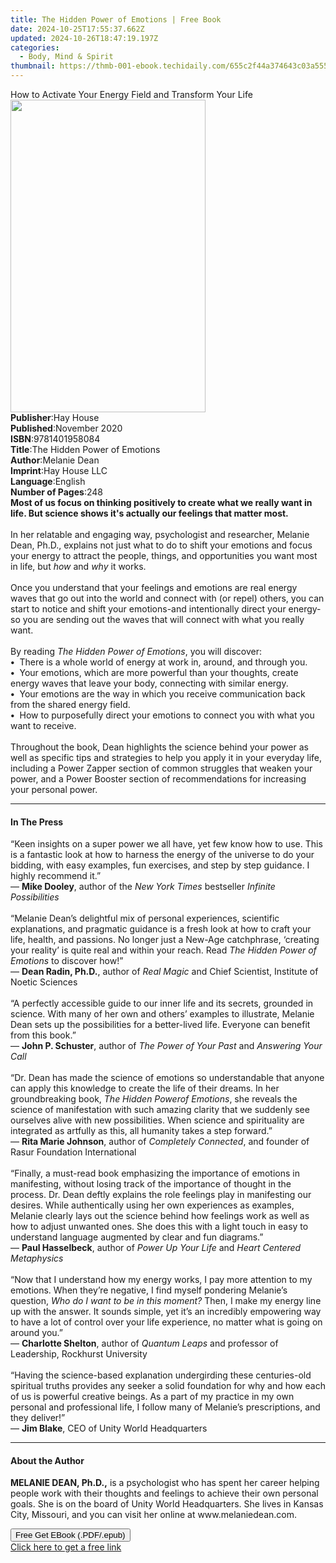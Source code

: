 ```yaml
---
title: The Hidden Power of Emotions | Free Book
date: 2024-10-25T17:55:37.662Z
updated: 2024-10-26T18:47:19.197Z
categories:
  - Body, Mind & Spirit
thumbnail: https://thmb-001-ebook.techidaily.com/655c2f44a374643c03a555f294b645e640f4464c3eba60fae9a60384d9fc9e91.jpg
---
```

<main id="book-container">
  <div class="flex flex-col">
    <div class="book-brief flex-1 py-6 px-4 sm:p-6 md:py-10 md:px-8">
      <!-- brief-->
      <div class="book-brief-main">
        How to Activate Your Energy Field and Transform Your Life
      </div>
    </div>
    <div
      class="book-meta-info flex-1 grid gap-4 col-start-1 col-end-3 row-start-1 sm:mb-6 sm:grid-cols-4 lg:gap-6 lg:col-start-2 lg:row-end-6 lg:row-span-6 lg:mb-0"
    >
      <div
        class="book-meta-info-left place-content-center mt-4 p-4 text-sm leading-6 col-start-2 col-span-2 dark:text-slate-400"
      >
        <img
          class="w-full h-500 object-cover rounded-lg sm:h-255 sm:col-span-2 lg:col-span-full"
          src="https://img-001-ebook.techidaily.com/9b8a481d5db37bf427d4bb645d53278df88f21c70027e6cdc41bff3dc50e3edf.jpg"
          alt=""
          width="312"
          height="500"
        />
      </div>
      <div
        class="book-meta-info-right mt-2 col-start-1 row-start-2 col-span-3 self-center"
      >
        <!-- meta data  -->
        <div class="flex flex-col px-4 md:px-8">
          <div class="flex-1">
            <strong>Publisher</strong>:<span class="px-2">Hay House</span>
          </div>
          <div class="flex-1">
            <strong>Published</strong>:<span class="px-2">November 2020</span>
          </div>
          <div class="flex-1">
            <strong>ISBN</strong>:<span class="px-2">9781401958084</span>
          </div>
          <div class="flex-1">
            <strong>Title</strong>:<span class="px-2"
              >The Hidden Power of Emotions</span
            >
          </div>
          <div class="flex-1">
            <strong>Author</strong>:<span class="px-2">Melanie Dean</span>
          </div>
          <div class="flex-1">
            <strong>Imprint</strong>:<span class="px-2">Hay House LLC</span>
          </div>
          <div class="flex-1">
            <strong>Language</strong>:<span class="px-2">English</span>
          </div>
          <div class="flex-1">
            <strong>Number of Pages</strong>:<span class="px-2">248</span>
          </div>
        </div>
      </div>
    </div>
    <div class="book-description flex-1 py-6 px-4 sm:p-6 md:py-10 md:px-8">
      <div class="book-description-main">
        <div accordion-content="" id="description">
          <b
            >Most of us focus on thinking positively to create what we really
            want in life. But science shows it's actually our feelings that
            matter most.<br /></b
          ><br />In her relatable and engaging way, psychologist and researcher,
          Melanie Dean, Ph.D., explains not just what to do to shift your
          emotions and focus your energy to attract the people, things, and
          opportunities you want most in life, but <i>how</i> and <i>why</i> it
          works.<br /><br />Once you understand that your feelings and emotions
          are real energy waves that go out into the world and connect with (or
          repel) others, you can start to notice and shift your emotions-and
          intentionally direct your energy-so you are sending out the waves that
          will connect with what you really want.<br /><br />By reading
          <i>The Hidden Power of Emotions</i>, you will discover:<br /><b>•</b
          >&nbsp;&nbsp;There is a whole world of energy at work in, around, and
          through you.<br /><b>•</b>&nbsp;&nbsp;Your emotions, which are more
          powerful than your thoughts, create energy waves that leave your body,
          connecting with similar energy.<br /><b>•</b>&nbsp;&nbsp;Your emotions
          are the way in which you receive communication back from the shared
          energy field.<br /><b>•</b>&nbsp;&nbsp;How to purposefully direct your
          emotions to connect you with what you want to receive.<br /><br />Throughout
          the book, Dean highlights the science behind your power as well as
          specific tips and strategies to help you apply it in your everyday
          life, including a Power Zapper section of common struggles that weaken
          your power, and a Power Booster section of recommendations for
          increasing your personal power.
        </div>
        <div class="accordion-fader"></div>
      </div>
    </div>
    <div class="book-excerpts flex-1 py-6 px-4 sm:p-6 md:py-10 md:px-8">
      <!-- excerpts-->
      <div class="book-excerpts-main">
        <hr />
        <h4 class="placeholder placeholder-heading">
          <span>In The Press</span>
        </h4>
        <p>
          “Keen insights on a super power we all have, yet few know how to use.
          This is a fantastic look at how to harness the energy of the universe
          to do your bidding, with easy examples, fun exercises, and step by
          step guidance. I highly recommend it.”<br />— <b>Mike Dooley</b>,
          author of the <i>New York Times&nbsp;</i>bestseller
          <i>Infinite Possibilities<br /><br /></i>“Melanie Dean’s delightful
          mix of personal experiences, scientific explanations, and pragmatic
          guidance is a fresh look at how to craft your life, health, and
          passions. No longer just a New-Age catchphrase, ‘creating your
          reality’ is quite real and within your reach. Read
          <i>The Hidden Power of Emotions</i> to discover how!”<br />—
          <b>Dean Radin, Ph.D.</b>, author of <i>Real Magic </i>and Chief
          Scientist, Institute of Noetic Sciences<br /><br />“A perfectly
          accessible guide to our inner life and its secrets, grounded in
          science. With many of her own and others’ examples to illustrate,
          Melanie Dean sets up the possibilities for a better-lived life.
          Everyone can benefit from this book.”<br />— <b>John P. Schuster</b>,
          author of <i>The Power of Your Past</i> and
          <i>Answering Your Call<br /><br /></i>“Dr. Dean has made the science
          of emotions so understandable that anyone can apply this knowledge to
          create the life of their dreams. In her groundbreaking book,
          <i>The Hidden Powerof Emotions</i>, she reveals the science of
          manifestation with such amazing clarity that we suddenly see ourselves
          alive with new possibilities. When science and spirituality are
          integrated as artfully as this, all humanity takes a step forward.”<br />—
          <b>Rita Marie Johnson</b>, author of <i>Completely Connected</i>, and
          founder of Rasur Foundation International <br /><br />“Finally, a
          must-read book emphasizing the importance of emotions in manifesting,
          without losing track of the importance of thought in the process. Dr.
          Dean deftly explains the role feelings play in manifesting our
          desires. While authentically using her own experiences as examples,
          Melanie clearly lays out the science behind how feelings work as well
          as how to adjust unwanted ones. She does this with a light touch in
          easy to understand language augmented by clear and fun diagrams.”<br />—
          <b>Paul Hasselbeck</b>, author of <i>Power Up Your Life</i> and
          <i>Heart Centered Metaphysics<br /><br /></i>“Now that I understand
          how my energy works, I pay more attention to my emotions. When they’re
          negative, I find myself pondering Melanie’s question,
          <i>Who do I want to be in this moment?</i> Then, I make my energy line
          up with the answer. It sounds simple, yet it’s an incredibly
          empowering way to have a lot of control over your life experience, no
          matter what is going on around you.”<br />— <b>Charlotte Shelton</b>,
          author of <i>Quantum Leaps </i>and professor of Leadership, Rockhurst
          University<br /><br />“Having the science-based explanation
          undergirding these centuries-old spiritual truths provides any seeker
          a solid foundation for why and how each of us is powerful creative
          beings. As a part of my practice in my own personal and professional
          life, I follow many of Melanie’s prescriptions, and they deliver!”<br />—
          <b>Jim Blake</b>, CEO of Unity World Headquarters
        </p>
      </div>
    </div>
    <div class="book-about-author flex-1 py-6 px-4 sm:p-6 md:py-10 md:px-8">
      <!-- about author-->
      <div class="book-main-author-main">
        <hr />
        <h4 class="placeholder placeholder-heading">
          <span>About the Author</span>
        </h4>
        <p>
          <b>MELANIE DEAN, Ph.D.,</b> is a psychologist who has spent her career
          helping people work with their thoughts and feelings to achieve their
          own personal goals. She is on the board of Unity World Headquarters.
          She lives in Kansas City, Missouri, and you can visit her online at
          www.melaniedean.com.
        </p>
      </div>
    </div>
    <div class="book-free-get flex-1 py-6 px-4 sm:p-6 md:py-10 md:px-8">
      <button
        id="btn-free-get"
        class="bg-blue-500 hover:bg-blue-700 text-white font-bold py-2 px-4 rounded"
      >
        Free Get EBook (.PDF/.epub)
      </button>
      <div id="countdown-display" class="px-2 text-lg mt-2"></div>
      <a
        id="free-link"
        class="hidden bg-blue-500 hover:bg-blue-700 text-white font-bold py-2 px-4 rounded"
        href="https://www.ebooks.com/en-us/book/209981294/the-hidden-power-of-emotions/melanie-dean/"
        target="_blank"
        >Click here to get a free link</a
      >
    </div>
    <script>
      let countdownTime = 0;
      let countdownInterval = null;
      document
        .getElementById('btn-free-get')
        .addEventListener('click', startCountdown);
      function startCountdown() {
        countdownTime = new Date().getTime() + 60000 * 3;
        countdownInterval = setInterval(updateCountdown, 1000);
        document.getElementById('btn-free-get').disabled = true;
        document
          .getElementById('btn-free-get')
          .classList.add('bg-gray-500', 'cursor-not-allowed');
      }
      function updateCountdown() {
        let currentTime = new Date().getTime();
        let timeLeft = countdownTime - currentTime;
        let secondsLeft = Math.floor(timeLeft / 1000);
        document.getElementById('countdown-display').innerHTML =
          `Remaining time: ${secondsLeft} seconds.`;
        if (secondsLeft <= 0) {
          clearInterval(countdownInterval);
          document.getElementById('btn-free-get').classList.add('hidden');
          document.getElementById('free-link').classList.remove('hidden');
          document.getElementById('countdown-display').innerHTML = '';
        }
      }
    </script>
  </div>
</main>

<ins class="adsbygoogle"
      style="display:block"
      data-ad-client="ca-pub-7571918770474297"
      data-ad-slot="8358498916"
      data-ad-format="auto"
      data-full-width-responsive="true"></ins>
    